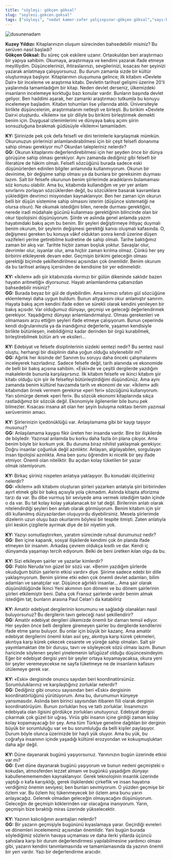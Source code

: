 ```yaml
---
title: "söyleşi: gökçen göksal"
slug: "soylesi.gokcen.goksal"
tags: ["söyleşi", "vedat kamer-zafer yalçınpınar-gökçen göksal","sayı:beş"]
---
```




![dusunenadam](/img/dusunenadam.jpg)



**Kuzey Yıldızı:** Kitaplarınızın
oluşum sürecinden bahsedebilir misiniz? Bu serüven nasıl başladı?\
**Gökçen Göksal:** Bu süreç çok eskilere uzanır. Ortaokuldan beri
araştırmacı bir yapıya sahibim. Okumaya, araştırmaya ve kendimi yazarak
ifade etmeye meyilliydim. Düşüncelerinizi, ihtiraslarınızı,
sevgilerinizi, kısacası her şeyinizi yazarak anlatmaya çalışıyorsunuz.
Bu durum zamanla sizde bir kültür oluşturmaya başlıyor. Kitaplarımın
oluşumuna gelince; ilk kitabım «Devlete Dair» bir inceleme ve araştırma
kitabı. Devletin tarihsel gelişimi üzerine 20'li yaşlarımda tamamladığım
bir kitap. Neden devlet derseniz, ülkemizdeki insanların incelemeye
korktuğu bazı konular vardır. Bunların başında devlet geliyor. Ben
haddimi aşarak, her zamanki araştırmacı tutkumla bu konuyu incelemeye
başladım. Kitabın tohumları lise yıllarında atıldı. Üniversiteyle
birlikte düşüncelerim, araştırmalarım netleşti ve birleşti. Bu birikim
«Devlete Dair»i oluşturdu. «İkilem» ise şiir diliyle bu birikimi
birleştirmek demekti benim için. Duygusal izlenimlerimi ve dünyaya bakış
açımı şiirin sonsuzluğuna bırakmak güdüsüyle «İkilem»i tamamladım.

**KY:** Şiirinizde pek çok defa felsefi ve dini terimlerle
karşılaşmak mümkün. Okurunuzun şiirlerinizi anlamlandırabilmesi için bir
çeşit felsefi donanıma sahip olması gerekiyor mu? Okurdan talepleriniz
nelerdir?\
**GG:** Okurun kitaplarımı değerlendirebilmesi için her şeyden
önce bir dünya görüşüne sahip olması gerekiyor. Aynı zamanda dediğiniz
gibi felsefi bir literatüre de hâkim olmalı. Felsefi sözcüğünü burada
sadece eski düşünürlerden edinilen bilgiler anlamında kullanmıyorum.
Okurun bir devinime, bir değişime sahip olması ya da bunlara bir
gereksinim duyması lazım. Salt bir felsefe okurunun benim şiirlerimde
aradıklarını bulamaması söz konusu olabilir. Ama bu, kitabımda
kullandığım ve yer yer anlam sınırlarını zorlayan sözcüklerden değil, bu
sözcüklere basarak kavramlara yüklediğim devrimci misyondan
kaynaklanıyor. Ben her zaman için okurun belli bir düşün sistemine sahip
olmasını isterim (düşünce sistematiği ne olursa olsun). Ne okumak
istediğini bilen, nerede durması gerektiğini, nerede iradi müdahale
gücünü kullanması gerektiğinin bilincinde olan bir okur tipolojisini
düşünüyorum. Şiirde ve aslında genel anlamda yazım hayatımdaki bakış
açım bu benim. Bir şeyleri değiştirmeye ihtiyaç duymalı benim okurum,
bir şeylerin değişmesi gerektiği kanısı oluşmalı kafasında. O, değişmesi
gereken bu konuya vâkıf olduktan sonra kendi üzerine düşen vazifeleri
yerine getirebilme kudretine de sahip olmalı. Tarihe baktığımız zaman
bir akış var. Tarihte hiçbir zaman boşluk yoktur. Savaşlar olur,
devrimler olur, isyanlar olur, ama hiçbir zaman kırılma olmaz. Çünkü her
şey birbirini etkileyerek devam eder. Geçmişin birikimi geleceğin olması
gerektiği biçimde şekillendirilmesi açısından çok önemlidir. Benim
okurum da bu tarihsel anlayış içersinden de kendisine bir
yer edinmelidir.

**KY:** «İkilem» adlı şiir kitabınızda «kırmızı bir gülün
dikeninde saklıdır bazen hayatın aritmetiği» diyorsunuz. Hayatı
anlamlandırma çabanızdan bahsedebilir misiniz?\
**GG:** Burada beyaz bir gül de diyebilirdim. Ama kırmızı
sıfatını gül sözcüğüne eklemlemeyi daha uygun buldum. Bunun altyapısını
okur anlamıştır sanırım. Hayata bakış açım kendini ifade eden ve sürekli
olarak kendini yenileyen bir bakış açısıdır. Var olduğumuz dünyayı,
geçmişi ve geleceği değerlendirmek gerekiyor. Yaşadığımız dünyayı
anlamlandırmalıyız. Olması gerekenleri ve olmamasını arzu ettiğim
şeyleri ifade etmeye çalışıyorum. Bunun çeperinde kendi doğrularımızla
ya da inandığımız değerlerle, yaşamın kendisiyle birlikte bütünleşen,
inebildiğimiz kadar derinden bir örgü kurabilmek, birleştirebilmek bütün
artı ve eksileri...

**KY:** Edebiyat ve felsefe disiplinlerinin sizdeki sentezi
nedir? Bu sentez nasıl oluştu, herhangi bir disiplinin daha yoğun olduğu
söylenebilir mi?\
**GG:** Ağırlık her ikisinde de! Sanırım bu soruyu daha önceki
çalışmalarımı inceleyerek hazırladınız. Sadece felsefe değil, tarih
alanında ve ekonomide de belli bir bakış açısına sahibim. «Eski»de ve
çeşitli dergilerde yazdığım makalelerde bununla karşılaşırsınız. İlk
kitabım felsefe ve ikinci kitabım şiir kitabı olduğu için şiir ile
felsefeyi bütünleştirdiğimi düşündünüz. Ama aynı zamanda benim kültürel
havzamda tarih ve ekonomi de var. «İkilem» adlı kitabımdan örnek vermem
gerekirse «peri feri» sözcüğünü kullanıyorum. Yarı sömürge demek «peri
feri». Bu sözcük ekonomi kitaplarında sıkça rastladığımız bir sözcük
değil. Ekonomiyle ilgilenenler bile bunu pek bilmezler. Kısacası insana
ait olan her şeyin buluşma noktası benim yazınsal serüvenimin amacı.

**KY:** Şiirlerinizin içedönüklüğü var. Anlaşılamama gibi bir
kaygı taşıyor musunuz?\
**GG:** Anlaşılamama kaygısı fikir üreten her insanda vardır.
Bire bir ilişkilerde de böyledir. Yazınsal anlamda bu korku daha fazla
ön plana çıkıyor. Ama benim böyle bir korkum yok. Bu duruma biraz
nihilist yaklaşmak gerekiyor. Doğru insanlar çoğunluk değil azınlıktır.
Anlayan, algılayabilen, sorgulayan insan tipolojisi azınlıkta. Ama ben
şunu öğrendim ki nicelik bir şey ifade etmiyor. Önemli olan niteliktir.
Bu açıdan kolay tüketilen bir yazar olmak istemiyorum.

**KY:** Birkaç şiiriniz nispeten anlatıya yaklaşıyor. Bu
konudaki ölçütleriniz nelerdir?\
**GG:** «İkilem» adlı kitabımı oluşturan şiirleri yazarken
anlatıyla şiiri birbirinden ayırt etmek gibi bir bakış açısıyla yola
çıkmadım. Aslında kitapta aforizma tarzı da var. Bu dibe vurmuş bir
seviyede ama vermek istediğim tadın içinde o da var. Bu tat kolay kolay
yakalanacak bir tat değil. Birilerinin anlatı olarak nitelendirdiği
şeyleri ben anlatı olarak görmüyorum. Benim kitabım için şiir dili
kullanılmış düzyazılardan oluşuyordu diyebilirsiniz. Mesela şiirlerimde
dizelerin uzun oluşu bazı okurlarımı böylesi bir tespite itmişti. Zaten
anlatıyla şiiri keskin çizgilerle ayırmak diye de bir niyetim yok.

**KY:** Yazıyı somutlaştırırken, yaratım sürecinde ruhsal
durumunuz nedir?\
**GG:** Ben içine kapanık, sosyal ilişkilerde kendimi çok ön
planda ifade etmeyen bir insanım. Arkadaş çevrem oldukça kısıtlı ve dar.
Kendi iç dünyamda yaşamayı tercih ediyorum. Belki de beni üretken kılan
olgu da bu.

**KY:** Sizi etkileyen şairler ve yazarlar kimlerdir?\
**GG:** Pablo Neruda'nın güzel bir sözü var. «Benim yazdığım
şiirlerde okuduğum bütün şairlerin etkisi vardır» diye. Şiirime sadece
edebi bir dille yaklaşmıyorum. Benim şiirime etki eden çok önemli devlet
adamları, bilim adamları ve sanatçılar var. Düşünce ağırlıklı
insanlar... Ama şair olarak düşünüldüğünde İkinci Yeni akımının son
dönemi ve bu dönem şairlerinin şiirleri etkilemiştir beni. Daha çok
Fransız şairlerde vardır benim almak istediğim tat; bunların arasına
Paul Celan'ı da katabiliriz

**KY:** Amatör edebiyat dergilerinin konumunu ve sağladığı
olanakları nasıl buluyorsunuz? Bu dergilerin tavrı geleceği nasıl
şekillendirir?\
**GG:** Amatör edebiyat dergileri ülkemizde önemli bir damarı
temsil ediyor. Her şeyden önce belli dergilere giremeyen şairler bu
dergilerde kendilerini ifade etme şansı buluyor. Bu onlar için büyük bir
kazanç. Ama amatör edebiyat dergilerini önemli kılan asıl şey, akıntıya
karşı kürek çekmeleri, akıntıya karşı kürek çekecek cesarete ve yüreğe
sahip olmaları. Salt şiir yayımlamaktan öte bir duruşu, tavrı ve
söyleyecek sözü olması lazım. Bunun haricinde söylenen şeyleri
yinelemenin lafügüzaf olduğu düşüncesindeyim. Eğer bir edebiyat dergisi
yeni bir şeyler ortaya koyamayacaksa, okura yeni bir şeyler
veremeyecekse ne sayfa tüketmeye ne de insanların kafasını ütülemeye
gerek var.

**KY:** «Eski» dergisinde onuncu sayıdan beri koordinatörsünüz.
Sorumluluklarınız ve karşılaştığınız zorluklar nelerdir?\
**GG:** Dediğiniz gibi onuncu sayısından beri «Eski» dergisinin
koordinatörlüğünü yürütüyorum. Ama bu, durumumun künyeye yansımasıdır.
Aslında ben birinci sayısından itibaren fiili olarak derginin
koordinatörüyüm. Bunun zorlukları hoş ve tatlı zorluklar. İnsanımızın
edebiyata olan ilgisini gördükçe zorlukları unutuyoruz. Edebiyat dergisi
çıkarmak çok güzel bir uğraş. Virüs gibi insanın içine girdiği zaman
kolay kolay kopamayacağı bir şey. Ama tüm Türkiye geneline dağıtılan bir
derginin büyük bir sorumluluğu var ve bu sorumluluğu da belli kişiler
paylaşıyor. Durum böyle olunca üzerinizde bir hayli yük oluyor. Ama bu
yük, bu coğrafya insanının içinde yaşadığı kültürel erozyondan ve
kokuşmuşluktan daha ağır değil.

**KY:** Düne dayanarak bugünü yaşıyorsunuz. Yarınınızın bugün
üzerinde etkisi var mı?\
**GG:** Evet düne dayanarak bugünü yaşıyorum ve bunun nedeni
geçmişteki o kokudan, atmosferden lezzet almam ve bugünkü yaşadığım
dünyayı kabullenemememden kaynaklanıyor. Gerek teknolojinin insanlık
üzerinde yaptığı o kafa karışıklığı, gerek ilişkilerdeki çirkeflik ve
insan hayatına verdiğimiz önemin seviyesi; ben bunları sevmiyorum. O
yüzden geçmişe bir özlem var. Bu özlem hiç tükenmeyecek bir özlem ama
bunu yarın anlayacağız. Gelenek olmadan geleceğin olmayacağını
düşünüyorum. Geleceğin de geçmişin köklerinden var olacağına inanıyorum.
Yarın, geçmişin bize bıraktığı miras üzerinde yükselecektir.

**KY:** Yazının kalıcılığının avantajları nelerdir?\
**GG:** Bir yazarın geçmişiyle bugününü kıyaslamaya yarar.
Geçirdiği evreleri ve dönemleri incelememiz açısından önemlidir. Yani
bugün burada söylediğimiz sözlerin havaya uçmaması ve daha ilerki
yıllarda üçüncü şahıslara karşı bir durum değerlendirmesi
yapılabilmesine yardımcı olması gibi, yazarın kendini tanımlamasında ve
tamamlamasında da yazının önemli bir yeri vardır. Yazı bir
değerlendirme aracıdır.
